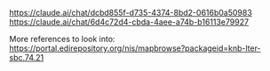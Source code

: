 https://claude.ai/chat/dcbd855f-d735-4374-8bd2-0616b0a50983
https://claude.ai/chat/6d4c72d4-cbda-4aee-a74b-b16113e79927


More references to look into:
https://portal.edirepository.org/nis/mapbrowse?packageid=knb-lter-sbc.74.21